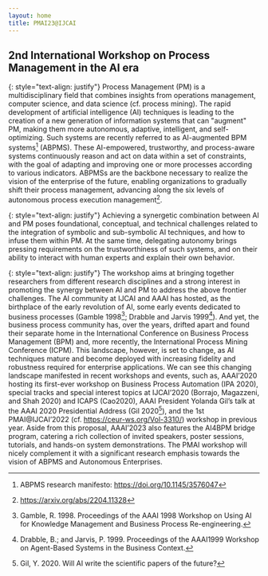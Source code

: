```yaml
---
layout: home
title: PMAI23@IJCAI
---
```


## 2nd International Workshop on Process Management in the AI era

{: style="text-align: justify"}
Process Management (PM) is a multidisciplinary field that combines insights from operations management, computer science, 
and data science (cf. process mining). The rapid development of artificial intelligence (AI) techniques is leading to the creation of a new generation of information systems that can "augment" PM, making them more autonomous, adaptive, intelligent, and self-optimizing. Such systems are recently referred to as AI-augmented BPM systems[^1] (ABPMS). 
These AI-empowered, trustworthy, and process-aware systems continuously reason and act on data within a set of constraints, 
with the goal of adapting and improving one or more processes according to various indicators. 
ABPMSs are the backbone necessary to realize the vision of the enterprise of the future, enabling organizations to gradually shift their process management, advancing along the six levels of autonomous process execution management[^2].

{: style="text-align: justify"}
Achieving a synergetic combination between AI and PM poses foundational, conceptual, and technical challenges related to the integration of symbolic and sub-symbolic AI techniques, and how to infuse them within PM. At the same time, delegating autonomy brings pressing requirements on the trustworthiness of such systems, and on their ability to interact with human experts and explain their own behavior. 

{: style="text-align: justify"}
The workshop aims at bringing together researchers from different research disciplines and a strong interest in promoting the synergy between AI and PM to address the above frontier challenges. The AI community at IJCAI and AAAI has hosted, as the birthplace of the early revolution of AI, some early events dedicated to business processes (Gamble 1998[^3]; Drabble and Jarvis 1999[^4]). And yet, the business process community has, over the years, drifted apart and found their separate home in the International Conference on Business Process Management (BPM) and, more recently, the International Process Mining Conference (ICPM). This landscape, however, is set to change, as AI techniques mature and become deployed with increasing fidelity and robustness required for enterprise applications. We can see this changing landscape manifested in recent workshops and events, such as, AAAI’2020 hosting its first-ever workshop on Business Process Automation (IPA 2020), special tracks and special interest topics at IJCAI’2020 (Borrajo, Magazzeni, and Shah 2020) and ICAPS (Cao2020), AAAI President Yolanda Gil’s talk at the AAAI 2020 Presidential Address (Gil 2020[^5]), and the 1st PMAI@IJCAI’2022  (cf. https://ceur-ws.org/Vol-3310/) workshop in previous year. Aside from this proposal, AAAI’2023 also features the AI4BPM bridge program, catering a rich collection of invited speakers, poster sessions, tutorials, and hands-on system demonstrations. The PMAI workshop will nicely complement it with a significant research emphasis towards the vision of ABPMS and Autonomous Enterprises.


[^1]: ABPMS research manifesto: https://doi.org/10.1145/3576047
[^2]: https://arxiv.org/abs/2204.11328
[^3]: Gamble, R. 1998. Proceedings of the AAAI 1998 Workshop on Using AI for Knowledge Management and Business Process Re-engineering.
[^4]: Drabble, B.; and Jarvis, P. 1999. Proceedings of the AAAI1999 Workshop on Agent-Based Systems in the Business Context.
[^5]: Gil, Y. 2020. Will AI write the scientific papers of the future?

